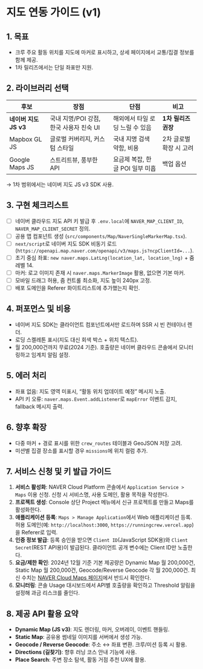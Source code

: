 # 지도 연동 가이드 (v1)

## 1. 목표
- 크루 주요 활동 위치를 지도에 마커로 표시하고, 상세 페이지에서 교통/집결 정보를 함께 제공.
- 1차 릴리즈에서는 단일 좌표만 지원.

## 2. 라이브러리 선택
| 후보 | 장점 | 단점 | 비고 |
| --- | --- | --- | --- |
| **네이버 지도 JS v3** | 국내 지명/POI 강점, 한국 사용자 친숙 UI | 해외에서 타일 로딩 느릴 수 있음 | **1차 릴리즈 권장** |
| Mapbox GL JS | 글로벌 커버리지, 커스텀 스타일 | 국내 지명 검색 약함, 비용 | 2차 글로벌 확장 시 고려 |
| Google Maps JS | 스트리트뷰, 풍부한 API | 요금제 복잡, 한글 POI 일부 미흡 | 백업 옵션 |

→ 1차 범위에서는 네이버 지도 JS v3 SDK 사용.

## 3. 구현 체크리스트
- [ ] 네이버 클라우드 지도 API 키 발급 후 `.env.local`에 `NAVER_MAP_CLIENT_ID`, `NAVER_MAP_CLIENT_SECRET` 정의.
- [ ] 공용 맵 컴포넌트 생성 (`src/components/Map/NaverSingleMarkerMap.tsx`).
- [ ] `next/script`로 네이버 지도 SDK 비동기 로드 (`https://openapi.map.naver.com/openapi/v3/maps.js?ncpClientId=...`).
- [ ] 초기 중심 좌표: `new naver.maps.LatLng(location_lat, location_lng)` + 줌 레벨 14.
- [ ] 마커: 로고 이미지 존재 시 `naver.maps.MarkerImage` 활용, 없으면 기본 마커.
- [ ] 모바일 드래그 허용, 줌 컨트롤 최소화, 지도 높이 240px 고정.
- [ ] 배포 도메인을 Referer 화이트리스트에 추가했는지 확인.

## 4. 퍼포먼스 및 비용
- 네이버 지도 SDK는 클라이언트 컴포넌트에서만 로드하며 SSR 시 빈 컨테이너 렌더.
- 로딩 스켈레톤 표시(지도 대신 회색 박스 + 위치 텍스트).
- 월 200,000건까지 무료(2024 기준). 호출량은 네이버 클라우드 콘솔에서 모니터링하고 임계치 알림 설정.

## 5. 에러 처리
- 좌표 없음: 지도 영역 미표시, “활동 위치 업데이트 예정” 메시지 노출.
- API 키 오류: `naver.maps.Event.addListener`로 `mapError` 이벤트 감지, fallback 메시지 출력.

## 6. 향후 확장
- 다중 마커 + 경로 표시를 위한 `crew_routes` 테이블과 GeoJSON 저장 고려.
- 미션별 집결 장소를 표시할 경우 `missions`에 위치 컬럼 추가.

## 7. 서비스 신청 및 키 발급 가이드
1. **서비스 활성화**: NAVER Cloud Platform 콘솔에서 `Application Service > Maps` 이용 신청. 신청 시 서비스명, 사용 도메인, 활용 목적을 작성한다.
2. **프로젝트 생성**: Console 상단 Project 메뉴에서 신규 프로젝트를 만들고 Maps를 활성화한다.
3. **애플리케이션 등록**: `Maps > Manage Application`에서 Web 애플리케이션 등록. 허용 도메인(예: `http://localhost:3000`, `https://runningcrew.vercel.app`)을 Referer로 입력.
4. **인증 정보 발급**: 등록 승인을 받으면 `Client ID`(JavaScript SDK용)와 `Client Secret`(REST API용)이 발급된다. 클라이언트 공개 변수에는 Client ID만 노출한다.
5. **요금/제한 확인**: 2024년 12월 기준 기본 제공량은 Dynamic Map 월 200,000건, Static Map 월 200,000건, Geocode/Reverse Geocode 각 월 200,000건. 최신 수치는 [NAVER Cloud Maps 페이지](https://www.ncloud.com/product/applicationService/maps#detail)에서 반드시 확인한다.
6. **모니터링**: 콘솔 Usage 대시보드에서 API별 호출량을 확인하고 Threshold 알림을 설정해 과금 리스크를 줄인다.

## 8. 제공 API 활용 요약
- **Dynamic Map (JS v3)**: 지도 렌더링, 마커, 오버레이, 이벤트 핸들링.
- **Static Map**: 공유용 썸네일 이미지를 서버에서 생성 가능.
- **Geocode / Reverse Geocode**: 주소 ↔ 좌표 변환. 크루/미션 등록 시 활용.
- **Directions (길찾기)**: 향후 러닝 코스 안내 기능에 사용.
- **Place Search**: 주변 장소 탐색, 활동 거점 추천 UX에 활용.
